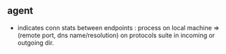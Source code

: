 ## agent

- indicates conn stats between endpoints : process on local machine => (remote port, dns name/resolution) on protocols suite in incoming or outgoing dir.